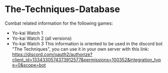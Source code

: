 # The-Techniques-Database
Combat related information for the following games:
- Yo-kai Watch 1
- Yo-kai Watch 2 (all versions)
- Yo-kai Watch 3
This information is oriented to be used in the discord bot "The Techniques", you can use it in your own server with this link: https://discord.com/oauth2/authorize?client_id=1334330574373912577&permissions=100352&integration_type=0&scope=bot
